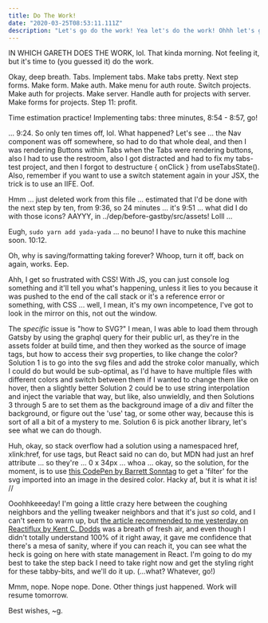 ```yaml
---
title: Do The Work!
date: "2020-03-25T08:53:11.111Z"
description: "Let's go do the work! Yea let's do the work! Ohhh let's go do the work! Yeeaa everybody doin' the work!"
---
```


IN WHICH GARETH DOES THE WORK, lol. That kinda morning. Not feeling it, but it's time to (you guessed it) do the work.

Okay, deep breath. Tabs. Implement tabs. Make tabs pretty. Next step forms. Make form. Make auth. Make menu for auth route. Switch projects. Make auth for projects. Make server. Handle auth for projects with server. Make forms for projects. Step 11: profit.

Time estimation practice! Implementing tabs: three minutes, 8:54 - 8:57, go!

... 9:24. So only ten times off, lol. What happened? Let's see ... the Nav component was off somewhere, so had to do that whole deal, and then I was rendering Buttons within Tabs when the Tabs were rendering buttons, also I had to use the restroom, also I got distracted and had to fix my tabs-test project, and then I forgot to destructure { onClick } from useTabsState(). Also, remember if you want to use a switch statement again in your JSX, the trick is to use an IIFE. Oof.

Hmm ... just deleted work from this file ... estimated that I'd be done with the next step by ten, from 9:36, so 24 minutes ... it's 9:51 ... what did I do with those icons? AAYYY, in ../dep/before-gastby/src/assets! Lolll ...

Eugh, `sudo yarn add yada-yada` ... no beuno! I have to nuke this machine soon. 10:12.

Oh, why is saving/formatting taking forever? Whoop, turn it off, back on again, works. Eep.

Ahh, I get so frustrated with CSS! With JS, you can just console log something and it'll tell you what's happening, unless it lies to you because it was pushed to the end of the call stack or it's a reference error or something, with CSS ... well, I mean, it's my own incompetence, I've got to look in the mirror on this, not out the window.

The _specific_ issue is "how to SVG?" I mean, I was able to load them through Gatsby by using the graphql query for their public url, as they're in the assets folder at build time, and then they worked as the source of image tags, but how to access their svg properties, to like change the color? Solution 1 is to go into the svg files and add the stroke color manually, which I could do but would be sub-optimal, as I'd have to have multiple files with different colors and switch between them if I wanted to change them like on hover, then a slightly better Solution 2 could be to use string interpolation and inject the variable that way, but like, also unwieldly, and then Solutions 3 through 5 are to set them as the background image of a div and filter the background, or figure out the 'use' tag, or some other way, because this is sort of all a bit of a mystery to me. Solution 6 is pick another library, let's see what we can do though.

Huh, okay, so stack overflow had a solution using a namespaced href, xlink:href, for use tags, but React said no can do, but MDN had just an href attribute ... so they're ... 0 x 34px ... whoa ... okay, so the solution, for the moment, is to use [this CodePen by Barrett Sonntag](https://codepen.io/sosuke/pen/Pjoqqp) to get a 'filter' for the svg imported into an image in the desired color. Hacky af, but it is what it is! //

Ooohhkeeeday! I'm going a little crazy here between the coughing neighbors and the yelling tweaker neighbors and that it's just _so_ cold, and I can't seem to warm up, but [the article recommended to me yesterday on Reactiflux by Kent C. Dodds](https://kentcdodds.com/blog/how-to-use-react-context-effectively) was a breath of fresh air, and even though I didn't totally understand 100% of it right away, it gave me confidence that there's a mesa of sanity, where if you can reach it, you can see what the heck is going on here with state management in React. I'm going to do my best to take the step back I need to take right now and get the styling right for these tabby-bits, and we'll do it up. (...what? Whatever, go!)

Mmm, nope. Nope nope. Done. Other things just happened. Work will resume tomorrow.

Best wishes, ~g.
